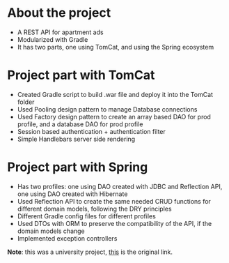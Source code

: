 # About the project
- A REST API for apartment ads
- Modularized with Gradle
- It has two parts, one using TomCat, and using the Spring ecosystem

# Project part with TomCat
- Created Gradle script to build .war file and deploy it into the TomCat folder
- Used Pooling design pattern to manage Database connections
- Used Factory design pattern to create an array based DAO for prod profile, and a database DAO for prod profile
- Session based authentication + authentication filter
- Simple Handlebars server side rendering

# Project part with Spring
- Has two profiles: one using DAO created with JDBC and Reflection API, one using DAO created with Hibernate
- Used Reflection API to create the same needed CRUD functions for different domain models, following the DRY principles
- Different Gradle config files for different profiles
- Used DTOs with ORM to preserve the compatibility of the API, if the domain models change
- Implemented exception controllers

**Note**: this was a university project, <a href="https://gitlab.com/ubb-idde/labs/2022/lab-gvim2021">this</a> is the original link.
